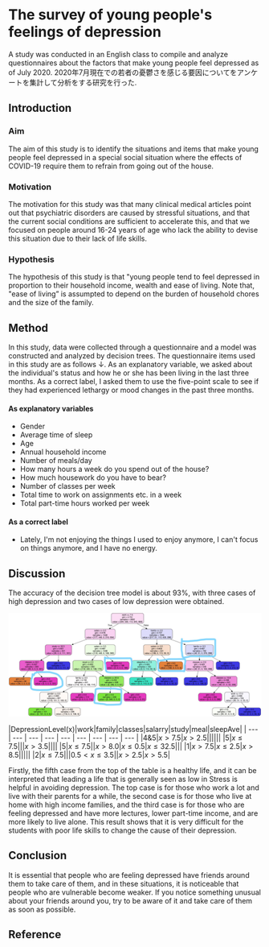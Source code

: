 # The survey of young people's feelings of depression
A study was conducted in an English class to compile and analyze questionnaires about the factors that make young people feel depressed as of July 2020.
2020年7月現在での若者の憂鬱さを感じる要因についてをアンケートを集計して分析をする研究を行った.

## Introduction

### Aim
The aim of this study is to identify the situations and items that make young people feel depressed in a special social situation where the effects of COVID-19 require them to refrain from going out of the house.


### Motivation
The motivation for this study was that many clinical medical articles point out that psychiatric disorders are caused by stressful situations, and that the current social conditions are sufficient to accelerate this, and that we focused on people around 16-24 years of age who lack the ability to devise this situation due to their lack of life skills.


### Hypothesis
The hypothesis of this study is that "young people tend to feel depressed in proportion to their household income, wealth and ease of living.
Note that, "ease of living” is assumpted to depend on the burden of household chores and the size of the family.


## Method
In this study, data were collected through a questionnaire and a model was constructed and analyzed by decision trees.
The questionnaire items used in this study are as follows ↓. As an explanatory variable, we asked about the individual's status and how he or she has been living in the last three months. As a correct label, I asked them to use the five-point scale to see if they had experienced lethargy or mood changes in the past three months.

#### As explanatory variables
- Gender
- Average time of sleep
- Age
- Annual household income
- Number of meals/day
- How many hours a week do you spend out of the house?
- How much housework do you have to bear?
- Number of classes per week
- Total time to work on assignments etc. in a week
- Total part-time hours worked per week
#### As a correct label
- Lately, I'm not enjoying the things I used to enjoy anymore, I can't focus on things anymore, and I have no energy.


## Discussion
The accuracy of the decision tree model is about 93%, with three cases of high depression and two cases of low depression were obtained.

![](Inkedgraph_random_Li.jpg)

|DepressionLevel(x)|work|family|classes|salarry|study|meal|sleepAve|
| --- | --- | --- | --- | --- | --- | --- | --- | --- |
|$4\&5$|$x > 7.5$|$x > 2.5$||||||
|$5$|$x \leq 7.5$|||$x > 3.5$||||
|$5$|$x \leq 7.5$||$x > 8.0$|$x \leq 0.5$|$x \leq 32.5$|||
|$1$|$x > 7.5$|$x \leq 2.5$|$x > 8.5$|||||
|$2$|$x \leq 7.5$|||$0.5 < x \leq 3.5$||$x > 2.5$|$x > 5.5$|


Firstly, the fifth case from the top of the table is a healthy life, and it can be interpreted that leading a life that is generally seen as low in Stress is helpful in avoiding depression. The top case is for those who work a lot and live  with their parents for a while, the second case is for those who live at home with high income families, and the third case is for those who are feeling depressed and have more lectures, lower part-time income, and are more likely to live alone.
This result shows that it is very difficult for the students with poor life skills to change the cause of their depression. 

## Conclusion

It is essential that people who are feeling depressed have friends around them to take care of them, and in these situations, it is noticeable that people who are vulnerable become weaker.
If you notice something unusual about your friends around you, try to be aware of it and take care of them as soon as possible.

## Reference




